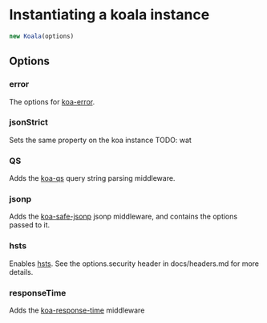 
# Instantiating a koala instance

```js
new Koala(options)
```

## Options

### error

The options for [koa-error](https://github.com/koajs/error).

### jsonStrict

Sets the same property on the koa instance TODO: wat

### QS

Adds the [koa-qs](https://github.com/koajs/qs) query string parsing middleware.

### jsonp

Adds the [koa-safe-jsonp](https://github.com/koajs/koa-safe-jsonp) jsonp middleware,
and contains the options passed to it.

### hsts

Enables [hsts](https://en.wikipedia.org/wiki/HTTP_Strict_Transport_Security).  See
the options.security header in docs/headers.md for more details.

### responseTime

Adds the [koa-response-time](https://github.com/koajs/koa-response-time) middleware
